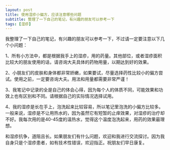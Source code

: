 ```yaml
---
layout: post
title: 使用湿疹小偏方，应该注意哪些问题
subtitle: 整理了一下自己的笔记，有兴趣的朋友可以参考一下
tags: [湿疹]
---
```


我整理了一下自己的笔记，有兴趣的朋友可以参考一下，不过请一定要注意以下几个小问题：

1、所有小方法中，都是根据我手上的湿疹，用的药量。其他部位，或者湿疹面积比较大的朋友使用的话，请咨询大夫具体的药物用量，以期达到好的效果。

2、小朋友们的皮肤和身体都非常娇嫩，如果要试，尽量选择药性比较小的偏方尝试。使用之前，一定要咨询大夫。用法和用量都需要非常严谨！

3、我笔记中记录的全是自己的体会心得，因为每个人的体质不同，可能效果和功效上也有区别和不同。请根据自己的实际情况选择试用。

4、我的湿疹是长在手上，泡洗起来比较容易，所以笔记里泡洗的小偏方比较多。一般来说，湿疹是不让用热水的，因为虽然它有短暂的止痒效果，对湿疹的治疗却不好。我每次用的是40-45度的温热水，觉得这个温度泡洗起来，用药的效果最理想。

和湿疹抗争，道阻且长。如果朋友们有什么问题，欢迎和我进行交流探讨。因为我自身只是个湿疹患者，如有技术性错误，欢迎指正。祝朋友们早日康复。
